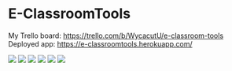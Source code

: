 # E-ClassroomTools
My Trello board: https://trello.com/b/WycacutU/e-classroom-tools
Deployed app: https://e-classroomtools.herokuapp.com/

![](https://i.imgur.com/OFcKcou.jpg)
![](https://i.imgur.com/WwcSVDw.jpg)
![](https://i.imgur.com/AEw2mT5.jpg)
![](https://i.imgur.com/sBYrAEJ.jpg)
![](https://i.imgur.com/E15eAlw.jpg)
![](https://i.imgur.com/doTgWrp.jpg)
